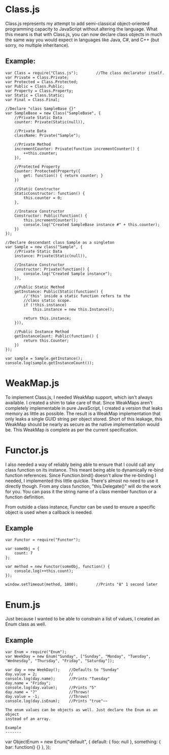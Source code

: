 Class.js
========

Class.js represents my attempt to add semi-classical object-oriented
programming capacity to JavaScript without altering the language. What this
means is that with Class.js, you can now declare class objects in much the same
way you would expect in languages like Java, C#, and C++ (but sorry, no multiple
inheritance).


Example:
--------
```
var Class = require("Class.js");        //The class declarator itself.
var Private = Class.Private;
var Protected = Class.Protected;
var Public = Class.Public;
var Property = Class.Property;
var Static = Class.Static;
var Final = Class.Final;

//Declare "class SampleBase {}"
var SampleBase = new Class("SampleBase", {
    //Private Static Data
    counter: Private(Static(null)),

    //Private Data
    className: Private("Sample");

    //Private Method
    incrementCounter: Private(function incrementCounter() {
        ++this.counter;
    }),

    //Protected Property
    Counter: Protected(Property({
        get: function() { return counter; }
    })

    //Static Constructor
    StaticConstructor: function() {
        this.counter = 0;
    },

    //Instance Constructor
    Constructor: Public(function() {
        this.incrementCounter();
        console.log("Created SampleBase instance #" + this.counter);
    })
});

//Declare descendant class Sample as a singleton
var Sample = new class("Sample", {
    //Private Static Data
    instance: Private(Static(null)),

    //Instance Constructor
    Constructor: Private(function() {
        console.log("Created Sample instance");
    }),

    //Public Static Method
    getInstance: Public(Static(function() {
        //'this' inside a static function refers to the
        //class static scope.
        if (!this.instance)
            this.instance = new this.Instance();

        return this.instance;
    })),

    //Public Instance Method
    getInstanceCount: Public(function() {
        return this.Counter;
    })
});

var sample = Sample.getInstance();
console.log(sample.getInstanceCount());
```

WeakMap.js
==========

To implement Class.js, I needed WeakMap support, which isn't always available. I
created a shim to take care of that. Since WeakMaps aren't completely
implementable in pure JavaScript, I created a version that leaks memory as
little as possible. The result is a WeakMap implementation that only leaks a
single GUID string per object stored. Short of this leakage, this WeakMap
should be nearly as secure as the native implementation would be. This WeakMap is
complete as per the current specification.

Functor.js
==========

I also needed a way of reliably being able to ensure that I could call any class
function on its instance. This meant being able to dynamically re-bind function
references. Since Function.bind() doesn't allow the re-binding I needed, I
implemented this little quickie. There's almost no need to use it directly though.
From any class function, "this.Delegate()" will do the work for you. You can
pass it the string name of a class member function or a function definition.

From outside a class instance, Functor can be used to ensure a specific object is
used when a callback is needed.

Example
-------

```
var Functor = require("Functor");

var someObj = {
    count: 7
};

var method = new Functor(someObj, function() {
    console.log(++this.count);
});

window.setTimeout(method, 1000);        //Prints "8" 1 second later
```

Enum.js
=======

Just because I wanted to be able to constrain a list of values, I created an
Enum class as well.

Example
-------

```
var Enum = require("Enum");
var WeekDay = new Enum("Sunday", ["Sunday", "Monday", "Tuesday", "Wednesday", "Thursday", "Friday", "Saturday"]);

var day = new WeekDay();    //Defaults to "Sunday"
day.value = 2;              //
console.log(day.name);      //Prints "Tuesday"
day.name = "Friday";
console.log(day.value);     //Prints "5"
day.name = "?"              //Throws!
day.value = -1;             //Throws!
console.log(day.isEnum);    //Prints "true"~~

The enum values can be objects as well. Just declare the Enum as an object
instead of an array.

Example
-------

```
var ObjectEnum = new Enum("default", {
    default: { foo: null },
    something: { bar: function() {} },
});
```
